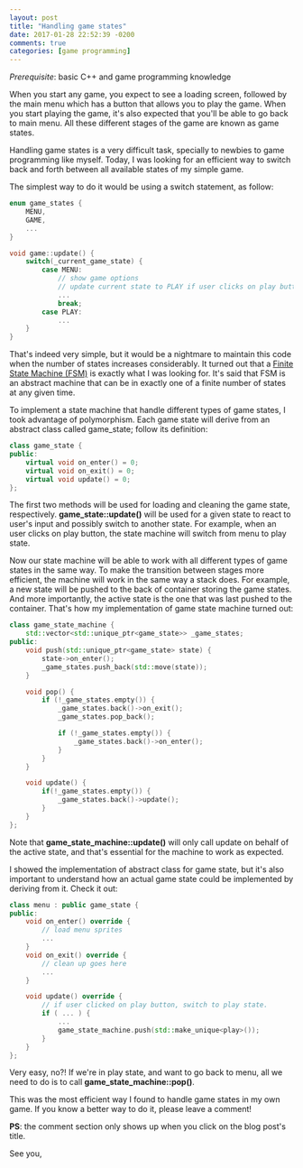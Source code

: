 ```yaml
---
layout: post
title: "Handling game states"
date: 2017-01-28 22:52:39 -0200
comments: true
categories: [game programming]
---
```


_Prerequisite_: basic C++ and game programming knowledge

When you start any game, you expect to see a loading screen, followed by the
main menu which has a button that allows you to play the game. When you start
playing the game, it's also expected that you'll be able to go back to main
menu. All these different stages of the game are known as game states.

Handling game states is a very difficult task, specially to newbies to game
programming like myself. Today, I was looking for an efficient way to switch
back and forth between all available states of my simple game.

The simplest way to do it would be using a switch statement, as follow:
``` cpp
enum game_states {
    MENU,
    GAME,
    ...
}

void game::update() {
    switch(_current_game_state) {
        case MENU:
            // show game options
            // update current state to PLAY if user clicks on play button.
            ...
            break;
        case PLAY:
            ...
    }
}

```

That's indeed very simple, but it would be a nightmare to maintain this code
when the number of states increases considerably. It turned out that a
[Finite State Machine (FSM)](http://en.wikipedia.org/wiki/Finite-state_machine)
is exactly what I was looking for. It's said that FSM is an abstract machine
that can be in exactly one of a finite number of states at any given time.

To implement a state machine that handle different types of game states, I took
advantage of polymorphism. Each game state will derive from an abstract class
called game_state; follow its definition:
``` cpp
class game_state {
public:
    virtual void on_enter() = 0;
    virtual void on_exit() = 0;
    virtual void update() = 0;
};
```

The first two methods will be used for loading and cleaning the game state,
respectively. **game_state::update()** will be used for a given state to react
to user's input and possibly switch to another state. For example, when an user
clicks on play button, the state machine will switch from menu to play state.

Now our state machine will be able to work with all different types of game
states in the same way. To make the transition between stages more efficient,
the machine will work in the same way a stack does. For example, a new state
will be pushed to the back of container storing the game states. And more
importantly, the active state is the one that was last pushed to the container.
That's how my implementation of game state machine turned out:

``` cpp
class game_state_machine {
    std::vector<std::unique_ptr<game_state>> _game_states;
public:
    void push(std::unique_ptr<game_state> state) {
        state->on_enter();
        _game_states.push_back(std::move(state));
    }

    void pop() {
        if (!_game_states.empty()) {
            _game_states.back()->on_exit();
            _game_states.pop_back();

            if (!_game_states.empty()) {
                _game_states.back()->on_enter();
            }
        }
    }

    void update() {
        if(!_game_states.empty()) {
            _game_states.back()->update();
        }
    }
};
```

Note that **game_state_machine::update()** will only call update on behalf of
the active state, and that's essential for the machine to work as expected.

I showed the implementation of abstract class for game state, but it's also
important to understand how an actual game state could be implemented by
deriving from it. Check it out:
``` cpp
class menu : public game_state {
public:
    void on_enter() override {
        // load menu sprites
        ...
    }
    void on_exit() override {
        // clean up goes here
        ...
    }

    void update() override {
        // if user clicked on play button, switch to play state.
        if ( ... ) {
            ...
            game_state_machine.push(std::make_unique<play>());
        }
    }
};
```

Very easy, no?! If we're in play state, and want to go back to menu, all we
need to do is to call **game_state_machine::pop()**.

This was the most efficient way I found to handle game states in my own game.
If you know a better way to do it, please leave a comment!

**PS**: the comment section only shows up when you click on the blog post's
title.


See you,



